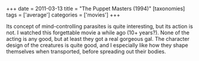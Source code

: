+++
date = 2011-03-13
title = "The Puppet Masters (1994)"
[taxonomies]
tags = ['average']
categories = ['movies']
+++

Its concept of mind-controlling parasites is quite interesting, but its
action is not. I watched this forgettable movie a while ago (10+
years?). None of the acting is any good, but at least they got a real
gorgeous gal. The character design of the creatures is quite good, and I
especially like how they shape themselves when transported, before
spreading out their bodies.
